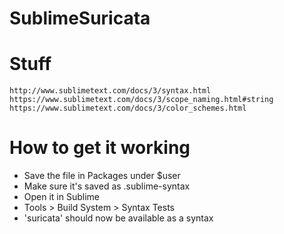 # SublimeSuricata



# Stuff
    http://www.sublimetext.com/docs/3/syntax.html
    https://www.sublimetext.com/docs/3/scope_naming.html#string
    https://www.sublimetext.com/docs/3/color_schemes.html

# How to get it working
- Save the file in Packages under $user
- Make sure it's saved as .sublime-syntax
- Open it in Sublime
- Tools > Build System > Syntax Tests
- 'suricata' should now be available as a syntax

